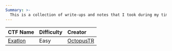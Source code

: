 ```yaml
---
Summary: >-
  This is a collection of write-ups and notes that I took during my time completing CTFs. They are separated by categories and this includes CTFs from       hackthebox.com
---
```


| CTF Name | Difficulty | Creator |
| :--- | :--- | :--- |
| [Exatlon](https://github.com/mmyers4/HTB-Writeups/blob/main/Reversing/Exatlon.md) | Easy | [OctopusTR](https://app.hackthebox.com/users/158119) |
